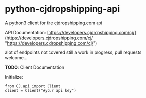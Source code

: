 # python-cjdropshipping-api
A python3 client for the cjdropshipping.com api

API Documentation:
[https://developers.cjdropshipping.com/cj/](https://developers.cjdropshipping.com/cj/ "https://developers.cjdropshipping.com/cj/")

alot of endpoints not covered still a work in progress, pull requests welcome...

**TODO**: Client Documentation 

Initialize:
```
from CJ.api import Client 
client = Client("#your api key")
```
